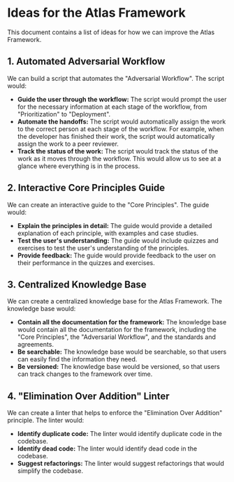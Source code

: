 # Ideas for the Atlas Framework

This document contains a list of ideas for how we can improve the Atlas Framework.

## 1. Automated Adversarial Workflow

We can build a script that automates the "Adversarial Workflow". The script would:

*   **Guide the user through the workflow:** The script would prompt the user for the necessary information at each stage of the workflow, from "Prioritization" to "Deployment".
*   **Automate the handoffs:** The script would automatically assign the work to the correct person at each stage of the workflow. For example, when the developer has finished their work, the script would automatically assign the work to a peer reviewer.
*   **Track the status of the work:** The script would track the status of the work as it moves through the workflow. This would allow us to see at a glance where everything is in the process.

## 2. Interactive Core Principles Guide

We can create an interactive guide to the "Core Principles". The guide would:

*   **Explain the principles in detail:** The guide would provide a detailed explanation of each principle, with examples and case studies.
*   **Test the user's understanding:** The guide would include quizzes and exercises to test the user's understanding of the principles.
*   **Provide feedback:** The guide would provide feedback to the user on their performance in the quizzes and exercises.

## 3. Centralized Knowledge Base

We can create a centralized knowledge base for the Atlas Framework. The knowledge base would:

*   **Contain all the documentation for the framework:** The knowledge base would contain all the documentation for the framework, including the "Core Principles", the "Adversarial Workflow", and the standards and agreements.
*   **Be searchable:** The knowledge base would be searchable, so that users can easily find the information they need.
*   **Be versioned:** The knowledge base would be versioned, so that users can track changes to the framework over time.

## 4. "Elimination Over Addition" Linter

We can create a linter that helps to enforce the "Elimination Over Addition" principle. The linter would:

*   **Identify duplicate code:** The linter would identify duplicate code in the codebase.
*   **Identify dead code:** The linter would identify dead code in the codebase.
*   **Suggest refactorings:** The linter would suggest refactorings that would simplify the codebase.
